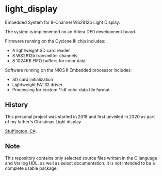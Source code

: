 # light_display
Embedded System for 8-Channel WS2812b Light Display.

The system is implemented on an Altera DE0 development board.

Firmware running on the Cyclone III chip includes:
   - A lightweight SD card reader
   - 8 WS2812b transmitter channels
   - 8 1024KB FIFO buffers for color data

Software running on the NIOS II Embedded processor includes:
   - SD card initialization
   - Lightweight FAT32 driver
   - Processing for custom *.ldf color data file format

## History
This personal project was started in 2018 and first unveiled in 2020 as part of my father's Christmas Light display

[Stuffington, CA](https://www.facebook.com/StuffingtonChristmas/).

## Note
This repository contains only selected source files written in the C language and Verilog HDL, as well as select documentation. It is not intended to be a complete usable package.
